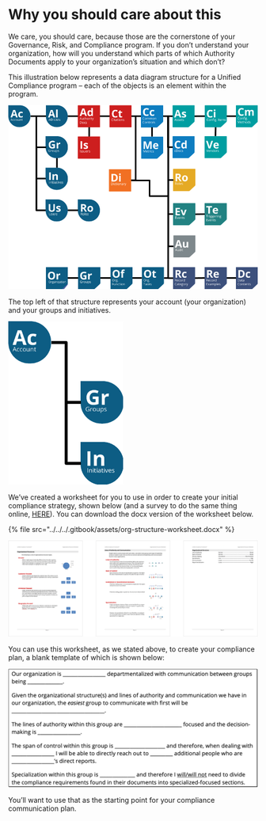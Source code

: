 # Why you should care about this

We care, you should care, because those are the cornerstone of your Governance, Risk, and Compliance program. If you don’t understand your organization, how will you understand which parts of which Authority Documents apply to your organization’s situation and which don’t?

This illustration below represents a data diagram structure for a Unified Compliance program – each of the objects is an element within the program.

![](../../../.gitbook/assets/ucfstructure.png)

The top left of that structure represents your account (your organization) and your groups and initiatives.

![](../../../.gitbook/assets/orgitems.png)

We’ve created a worksheet for you to use in order to create your initial compliance strategy, shown below (and a survey to do the same thing online, [HERE](https://edu.unifiedcompliance.com/orgstructures/)). You can download the docx version of the worksheet below.

{% file src="../../../.gitbook/assets/org-structure-worksheet.docx" %}

![](../../../.gitbook/assets/worksheets.png)

You can use this worksheet, as we stated above, to create your compliance plan, a blank template of which is shown below:

![](../../../.gitbook/assets/strategy-template.png)

You’ll want to use that as the starting point for your compliance communication plan.
